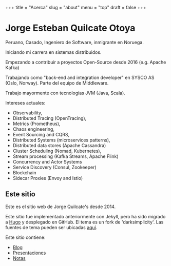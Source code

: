 +++
title = "Acerca"
slug = "about"
menu = "top"
draft = false
+++

# Jorge Esteban Quilcate Otoya

Peruano, Casado, Ingeniero de Software, inmigrante en Noruega.

Iniciando mi carrera en sistemas distribuidos.

Empezando a contribuir a proyectos Open-Source desde 2016 (e.g. Apache Kafka)

Trabajando como "back-end and integration developer" en SYSCO AS (Oslo, Norway). 
Parte del equipo de Middleware.

Trabajo mayormente con tecnologías JVM (Java, Scala).

Intereses actuales: 

* Observability,
* Distributed Tracing (OpenTracing), 
* Metrics (Prometheus), 
* Chaos engineering,
* Event Sourcing and CQRS,
* Distributed Systems (microservices patterns), 
* Distributed data stores (Apache Cassandra)
* Cluster Scheduling (Nomad, Kubernetes), 
* Stream processing (Kafka Streams, Apache Flink)
* Concurrency and Actor Systems 
* Service Discovery (Consul, Zookeeper)
* Blockchain
* Sidecar Proxies (Envoy and Istio)

## Este sitio

Este es el sitio web de Jorge Quilcate's desde 2014.

Este sitio fue implementado anteriormente con Jekyll, pero ha sido migrado a [Hugo](https://gohugo.io) y desplegado en GitHub.
El tema es un fork de 'darksimplicity'. Las fuentes de tema pueden ser ubicadas [aquí](https://themes.gohugo.io/darksimplicity/).

Este sitio contiene: 

* [Blog](/es/posts/)
* [Presentaciones](/es/talks/)
* [Notas](/es/notes/)